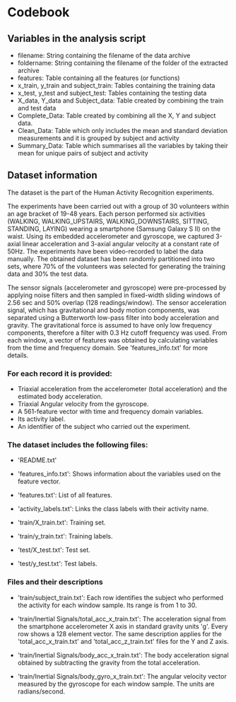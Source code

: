 # Codebook

## Variables in the analysis script

* filename: String containing the filename of the data archive
* foldername: String containing the filename of the folder of the extracted archive
* features: Table containing all the features (or functions)
* x\_train, y\_train and subject\_train: Tables containing the training data
* x\_test, y\_test and subject\_test: Tables containing the testing data
* X\_data, Y\_data and Subject\_data: Table created by combining the train and test data
* Complete\_Data: Table created by combining all the X, Y and subject data.
* Clean\_Data: Table which only includes the mean and standard deviation measurements and it is grouped by subject and activity
* Summary\_Data: Table which summarises all the variables by taking their mean for unique pairs of subject and activity


## Dataset information

The dataset is the part of the Human Activity Recognition experiments.

The experiments have been carried out with a group of 30 volunteers within an age bracket of 19-48 years. Each person performed six activities (WALKING, WALKING\_UPSTAIRS, WALKING\_DOWNSTAIRS, SITTING, STANDING, LAYING) wearing a smartphone (Samsung Galaxy S II) on the waist. Using its embedded accelerometer and gyroscope, we captured 3-axial linear acceleration and 3-axial angular velocity at a constant rate of 50Hz. The experiments have been video-recorded to label the data manually. The obtained dataset has been randomly partitioned into two sets, where 70% of the volunteers was selected for generating the training data and 30% the test data. 

The sensor signals (accelerometer and gyroscope) were pre-processed by applying noise filters and then sampled in fixed-width sliding windows of 2.56 sec and 50% overlap (128 readings/window). The sensor acceleration signal, which has gravitational and body motion components, was separated using a Butterworth low-pass filter into body acceleration and gravity. The gravitational force is assumed to have only low frequency components, therefore a filter with 0.3 Hz cutoff frequency was used. From each window, a vector of features was obtained by calculating variables from the time and frequency domain. See 'features\_info.txt' for more details. 

### For each record it is provided:

- Triaxial acceleration from the accelerometer (total acceleration) and the estimated body acceleration.
- Triaxial Angular velocity from the gyroscope. 
- A 561-feature vector with time and frequency domain variables. 
- Its activity label. 
- An identifier of the subject who carried out the experiment.

### The dataset includes the following files:

- 'README.txt'

- 'features\_info.txt': Shows information about the variables used on the feature vector.

- 'features.txt': List of all features.

- 'activity\_labels.txt': Links the class labels with their activity name.

- 'train/X\_train.txt': Training set.

- 'train/y\_train.txt': Training labels.

- 'test/X\_test.txt': Test set.

- 'test/y\_test.txt': Test labels.

### Files and their descriptions

- 'train/subject\_train.txt': Each row identifies the subject who performed the activity for each window sample. Its range is from 1 to 30. 

- 'train/Inertial Signals/total\_acc\_x\_train.txt': The acceleration signal from the smartphone accelerometer X axis in standard gravity units 'g'. Every row shows a 128 element vector. The same description applies for the 'total\_acc\_x\_train.txt' and 'total\_acc\_z\_train.txt' files for the Y and Z axis. 

- 'train/Inertial Signals/body\_acc\_x\_train.txt': The body acceleration signal obtained by subtracting the gravity from the total acceleration. 

- 'train/Inertial Signals/body\_gyro\_x\_train.txt': The angular velocity vector measured by the gyroscope for each window sample. The units are radians/second. 

